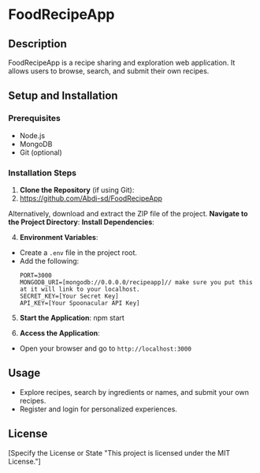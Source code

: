 # FoodRecipeApp

## Description
FoodRecipeApp is a recipe sharing and exploration web application. It allows users to browse, search, and submit their own recipes.

## Setup and Installation

### Prerequisites
- Node.js
- MongoDB
- Git (optional)

### Installation Steps
1. **Clone the Repository** (if using Git):
2. https://github.com/Abdi-sd/FoodRecipeApp

Alternatively, download and extract the ZIP file of the project.
**Navigate to the Project Directory**:
**Install Dependencies**:

4. **Environment Variables**:
- Create a `.env` file in the project root.
- Add the following:
  ```
  PORT=3000
  MONGODB_URI=[mongodb://0.0.0.0/recipeapp]// make sure you put this at it will link to your localhost.
  SECRET_KEY=[Your Secret Key]
  API_KEY=[Your Spoonacular API Key]
  ```

5. **Start the Application**:
 npm start

6. **Access the Application**:
- Open your browser and go to `http://localhost:3000`

## Usage
- Explore recipes, search by ingredients or names, and submit your own recipes.
- Register and login for personalized experiences.


## License
[Specify the License or State "This project is licensed under the MIT License."]


